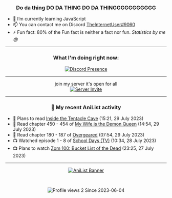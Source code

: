 <div align="center">

### Do da thing DO DA THING DO DA THINGGGGGGGGGGG
</div>

- 🌱 I’m currently learning JavaScript
- 📫 You can contact me on Discord [TheInternetUser#9060](https://discord.com/users/534117072796385300)
- ⚡ Fun fact: 80% of the Fun fact is neither a fact nor fun. _Statistics by me 😎_
<hr>

<div align="center">

### What I'm doing right now:
[![Discord Presence](https://lanyard.cnrad.dev/api/534117072796385300)](https://discord.com/users/534117072796385300)
<hr>

join my server it's open for all <br>
[![Server Invite](https://invidget.switchblade.xyz/bfYgVHxrSs)](https://discord.gg/bfYgVHxrSs)

<hr>
  
### 🌸 My recent AniList activity

</div>

<!-- ANILIST_ACTIVITY:start -->

-   📖 Plans to read [Inside the Tentacle Cave](https://anilist.co/manga/142839) (15:21, 29 July 2023)
-   📖 Read chapter 450 - 454 of [My Wife is the Demon Queen](https://anilist.co/manga/107966) (14:54, 29 July 2023)
-   📖 Read chapter 180 - 187 of [Overgeared](https://anilist.co/manga/117460) (07:54, 29 July 2023)
-   📺 Watched episode 1 - 8 of [School Days (TV)](https://anilist.co/anime/2476) (10:34, 28 July 2023)
-   📺 Plans to watch [Zom 100: Bucket List of the Dead](https://anilist.co/anime/159831) (23:25, 27 July 2023)

<!-- ANILIST_ACTIVITY:end -->
<hr>

<div align="center">

[![AniList Banner](https://img.anili.st/User/929966)](https://anilist.co/user/TheInternetUser)

<!-- ![Profile views](https://gpvc.arturio.dev/TheInternetUse7) Since 2023-01-09 -->
<br>

![Profile views 2](https://eng8ov7sekpf7ov.m.pipedream.net) Since 2023-06-04

</div>
